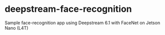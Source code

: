 # deepstream-face-recognition
Sample face-recognition app using Deepstream 6.1 with FaceNet on Jetson Nano (L4T)
